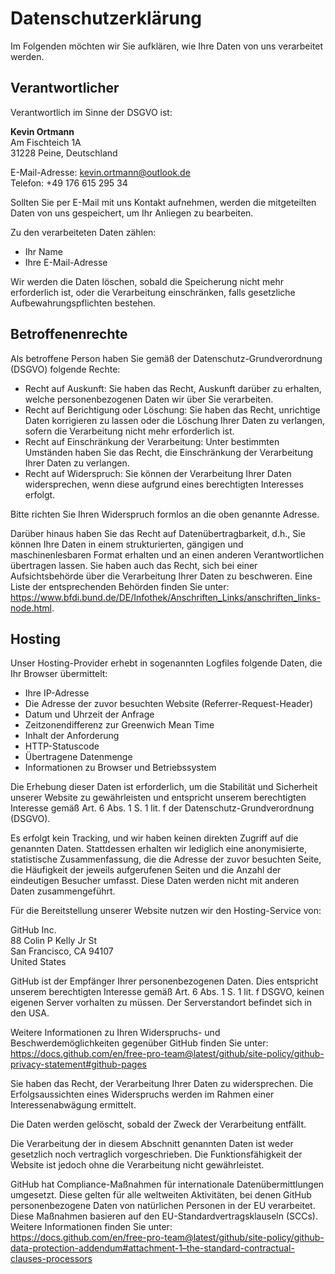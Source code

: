 # Datenschutzerklärung
Im Folgenden möchten wir Sie aufklären, wie Ihre Daten von uns verarbeitet werden.

## Verantwortlicher
Verantwortlich im Sinne der DSGVO ist:

**Kevin Ortmann**  
Am Fischteich 1A  
31228 Peine, Deutschland

E-Mail-Adresse: kevin.ortmann@outlook.de  
Telefon: +49 176 615 295 34

Sollten Sie per E-Mail mit uns Kontakt aufnehmen, werden die mitgeteilten Daten von uns gespeichert, um Ihr Anliegen zu
bearbeiten.

Zu den verarbeiteten Daten zählen:
* Ihr Name
* Ihre E-Mail-Adresse

Wir werden die Daten löschen, sobald die Speicherung nicht mehr erforderlich ist, oder die Verarbeitung einschränken, 
falls gesetzliche Aufbewahrungspflichten bestehen.

## Betroffenenrechte
Als betroffene Person haben Sie gemäß der Datenschutz-Grundverordnung (DSGVO) folgende Rechte:
* Recht auf Auskunft: Sie haben das Recht, Auskunft darüber zu erhalten, welche personenbezogenen Daten wir über Sie 
  verarbeiten.
* Recht auf Berichtigung oder Löschung: Sie haben das Recht, unrichtige Daten korrigieren zu lassen oder die Löschung 
  Ihrer Daten zu verlangen, sofern die Verarbeitung nicht mehr erforderlich ist.
* Recht auf Einschränkung der Verarbeitung: Unter bestimmten Umständen haben Sie das Recht, die Einschränkung der 
  Verarbeitung Ihrer Daten zu verlangen.
* Recht auf Widerspruch: Sie können der Verarbeitung Ihrer Daten widersprechen, wenn diese aufgrund eines berechtigten 
  Interesses erfolgt.

Bitte richten Sie Ihren Widerspruch formlos an die oben genannte Adresse.

Darüber hinaus haben Sie das Recht auf Datenübertragbarkeit, d.h., Sie können Ihre Daten in einem strukturierten, 
gängigen und maschinenlesbaren Format erhalten und an einen anderen Verantwortlichen übertragen lassen. Sie haben auch 
das Recht, sich bei einer Aufsichtsbehörde über die Verarbeitung Ihrer Daten zu beschweren. 
Eine Liste der entsprechenden Behörden finden Sie unter:  
https://www.bfdi.bund.de/DE/Infothek/Anschriften_Links/anschriften_links-node.html.

## Hosting
Unser Hosting-Provider erhebt in sogenannten Logfiles folgende Daten, die Ihr Browser übermittelt:
* Ihre IP-Adresse
* Die Adresse der zuvor besuchten Website (Referrer-Request-Header)
* Datum und Uhrzeit der Anfrage
* Zeitzonendifferenz zur Greenwich Mean Time
* Inhalt der Anforderung
* HTTP-Statuscode
* Übertragene Datenmenge
* Informationen zu Browser und Betriebssystem

Die Erhebung dieser Daten ist erforderlich, um die Stabilität und Sicherheit unserer Website zu gewährleisten und 
entspricht unserem berechtigten Interesse gemäß Art. 6 Abs. 1 S. 1 lit. f der 
Datenschutz-Grundverordnung (DSGVO).

Es erfolgt kein Tracking, und wir haben keinen direkten Zugriff auf die genannten Daten. Stattdessen erhalten wir 
lediglich eine anonymisierte, statistische Zusammenfassung, die die Adresse der zuvor besuchten Seite, die Häufigkeit 
der jeweils aufgerufenen Seiten und die Anzahl der eindeutigen Besucher umfasst. Diese Daten werden nicht mit anderen 
Daten zusammengeführt.

Für die Bereitstellung unserer Website nutzen wir den Hosting-Service von:

GitHub Inc.  
88 Colin P Kelly Jr St  
San Francisco, CA 94107  
United States  

GitHub ist der Empfänger Ihrer personenbezogenen Daten. Dies entspricht unserem berechtigten Interesse gemäß Art. 6 
Abs. 1 S. 1 lit. f DSGVO, keinen eigenen Server vorhalten zu müssen. 
Der Serverstandort befindet sich in den USA.

Weitere Informationen zu Ihren Widerspruchs- und Beschwerdemöglichkeiten gegenüber GitHub finden Sie unter:  
https://docs.github.com/en/free-pro-team@latest/github/site-policy/github-privacy-statement#github-pages

Sie haben das Recht, der Verarbeitung Ihrer Daten zu widersprechen. Die Erfolgsaussichten eines Widerspruchs werden im 
Rahmen einer Interessenabwägung ermittelt.

Die Daten werden gelöscht, sobald der Zweck der Verarbeitung entfällt.

Die Verarbeitung der in diesem Abschnitt genannten Daten ist weder gesetzlich noch vertraglich vorgeschrieben. 
Die Funktionsfähigkeit der Website ist jedoch ohne die Verarbeitung nicht gewährleistet.

GitHub hat Compliance-Maßnahmen für internationale Datenübermittlungen umgesetzt. Diese gelten für alle weltweiten 
Aktivitäten, bei denen GitHub personenbezogene Daten von natürlichen Personen in der EU verarbeitet. 
Diese Maßnahmen basieren auf den EU-Standardvertragsklauseln (SCCs). Weitere Informationen finden Sie unter:  
https://docs.github.com/en/free-pro-team@latest/github/site-policy/github-data-protection-addendum#attachment-1–the-standard-contractual-clauses-processors